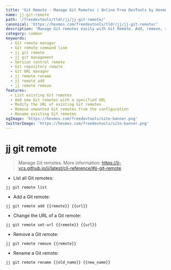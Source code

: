 ```yaml
---
title: 'Git Remote - Manage Git Remotes | Online Free DevTools by Hexmos'
name: jj-git-remote
path: '/freedevtools/tldr/jj/jj-git-remote/'
canonical: 'https://hexmos.com/freedevtools/tldr/jj/jj-git-remote/'
description: 'Manage Git remotes easily with Git Remote. Add, remove, rename, and change the URL of your Git remotes from the command line. Free online tool, no registration required.'
category: common
keywords:
  - Git remote manager
  - Git remote command line
  - jj git remote
  - jj git management
  - Version control remote
  - Git repository remote
  - Git URL manager
  - jj remote rename
  - jj remote add
  - jj remote remove
features:
  - List existing Git remotes
  - Add new Git remotes with a specified URL
  - Modify the URL of existing Git remotes
  - Remove unwanted Git remotes from the configuration
  - Rename existing Git remotes
ogImage: 'https://hexmos.com/freedevtools/site-banner.png'
twitterImage: 'https://hexmos.com/freedevtools/site-banner.png'
---
```


# jj git remote

> Manage Git remotes.
> More information: <https://jj-vcs.github.io/jj/latest/cli-reference/#jj-git-remote>.

- List all Git remotes:

`jj git remote list`

- Add a Git remote:

`jj git remote add {{remote}} {{url}}`

- Change the URL of a Git remote:

`jj git remote set-url {{remote}} {{url}}`

- Remove a Git remote:

`jj git remote remove {{remote}}`

- Rename a Git remote:

`jj git remote rename {{old_name}} {{new_name}}`

